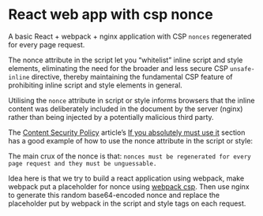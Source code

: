 # React web app with csp nonce
A basic React + webpack + nginx application with CSP `nonces` regenerated for every page request.

The nonce attribute in the script let you “whitelist” inline script and style elements, eliminating the need for the broader and less secure CSP `unsafe-inline` directive, thereby maintaining the fundamental CSP feature of prohibiting inline script and style elements in general.

Utilising the `nonce` attribute in script or style informs browsers that the inline content was deliberately included in the document by the server (nginx) rather than being injected by a potentially malicious third party.

The [Content Security Policy](https://web.dev/articles/csp) article’s [If you absolutely must use it](https://web.dev/articles/csp#if-you-absolutely-must-use-it) section has a good example of how to use the nonce attribute in the script or style:

The main crux of the nonce is that: `nonces must be regenerated for every page request and they must be unguessable.`


Idea here is that we try to build a react application using webpack, make webpack put a placeholder for nonce using [webpack csp](https://webpack.js.org/guides/csp/). Then use nginx to generate this random base64-encoded nonce and replace the placeholder put by webpack in the script and style tags on each request.
